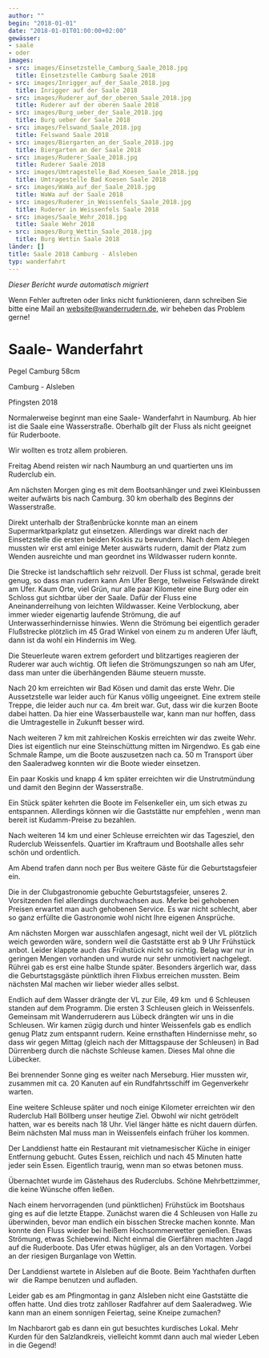```yaml
---
author: ""
begin: "2018-01-01"
date: "2018-01-01T01:00:00+02:00"
gewässer:
- saale
- oder
images:
- src: images/Einsetzstelle_Camburg_Saale_2018.jpg
  title: Einsetzstelle Camburg Saale 2018
- src: images/Inrigger_auf_der_Saale_2018.jpg
  title: Inrigger auf der Saale 2018
- src: images/Ruderer_auf_der_oberen_Saale_2018.jpg
  title: Ruderer auf der oberen Saale 2018
- src: images/Burg_ueber_der_Saale_2018.jpg
  title: Burg ueber der Saale 2018
- src: images/Felswand_Saale_2018.jpg
  title: Felswand Saale 2018
- src: images/Biergarten_an_der_Saale_2018.jpg
  title: Biergarten an der Saale 2018
- src: images/Ruderer_Saale_2018.jpg
  title: Ruderer Saale 2018
- src: images/Umtragestelle_Bad_Koesen_Saale_2018.jpg
  title: Umtragestelle Bad Koesen Saale 2018
- src: images/WaWa_auf_der_Saale_2018.jpg
  title: WaWa auf der Saale 2018
- src: images/Ruderer_in_Weissenfels_Saale_2018.jpg
  title: Ruderer in Weissenfels Saale 2018
- src: images/Saale_Wehr_2018.jpg
  title: Saale Wehr 2018
- src: images/Burg_Wettin_Saale_2018.jpg
  title: Burg Wettin Saale 2018
länder: []
title: Saale 2018 Camburg - Alsleben
typ: wanderfahrt
---
```



*Dieser Bericht wurde automatisch migriert*

Wenn Fehler auftreten oder links nicht funktionieren, dann schreiben Sie bitte eine Mail an website@wanderrudern.de, wir beheben das Problem gerne!



# Saale- Wanderfahrt


Pegel Camburg 58cm

Camburg - Alsleben

Pfingsten 2018

Normalerweise beginnt man eine Saale- Wanderfahrt in Naumburg. Ab hier ist die Saale eine Wasserstraße. Oberhalb gilt der Fluss als nicht geeignet für Ruderboote.

Wir wollten es trotz allem probieren.

Freitag Abend reisten wir nach Naumburg an und quartierten uns im Ruderclub ein.

Am nächsten Morgen ging es mit dem Bootsanhänger und zwei Kleinbussen weiter aufwärts bis nach Camburg. 30 km oberhalb des Beginns der Wasserstraße.

Direkt unterhalb der Straßenbrücke konnte man an einem Supermarktparkplatz gut einsetzen. Allerdings war direkt nach der Einsetzstelle die ersten beiden Koskis zu bewundern. Nach dem Ablegen mussten wir erst aml einige Meter auswärts rudern, damit der Platz zum Wenden ausreichte und man geordnet ins Wildwasser rudern konnte.

Die Strecke ist landschaftlich sehr reizvoll. Der Fluss ist schmal, gerade breit genug, so dass man rudern kann Am Ufer Berge, teilweise Felswände direkt am Ufer. Kaum Orte, viel Grün, nur alle paar Kilometer eine Burg oder ein Schloss gut sichtbar über der Saale. Dafür der Fluss eine Aneinanderreihung von leichten Wildwasser. Keine Verblockung, aber immer wieder eigenartig laufende Strömung, die auf Unterwasserhindernisse hinwies. Wenn die Strömung bei eigentlich gerader Flußstrecke plötzlich im 45 Grad Winkel von einem zu m anderen Ufer läuft, dann ist da wohl ein Hindernis im Weg.

Die Steuerleute waren extrem gefordert und blitzartiges reagieren der Ruderer war auch wichtig. Oft liefen die Strömungszungen so nah am Ufer, dass man unter die überhängenden Bäume steuern musste.

Nach 20 km erreichten wir Bad Kösen und damit das erste Wehr. Die Aussetzstelle war leider auch für Kanus völlig ungeeignet. Eine extrem steile Treppe, die leider auch nur ca. 4m breit war. Gut, dass wir die kurzen Boote dabei hatten. Da hier eine Wasserbaustelle war, kann man nur hoffen, dass die Umtragestelle in Zukunft besser wird.

Nach weiteren 7 km mit zahlreichen Koskis erreichten wir das zweite Wehr. Dies ist eigentlich nur eine Steinschüttung mitten im Nirgendwo. Es gab eine Schmale Rampe, um die Boote auszusetzen nach ca. 50 m Transport über den Saaleradweg konnten wir die Boote wieder einsetzen.

Ein paar Koskis und knapp 4 km später erreichten wir die Unstrutmündung und damit den Beginn der Wasserstraße.

Ein Stück später kehrten die Boote im Felsenkeller ein, um sich etwas zu entspannen. Allerdings können wir die Gaststätte nur empfehlen , wenn man bereit ist Kudamm-Preise zu bezahlen.

Nach weiteren 14 km und einer Schleuse erreichten wir das Tagesziel, den Ruderclub Weissenfels. Quartier im Kraftraum und Bootshalle alles sehr schön und ordentlich.

Am Abend trafen dann noch per Bus weitere Gäste für die Geburtstagsfeier ein.

Die in der Clubgastronomie gebuchte Geburtstagsfeier, unseres 2. Vorsitzenden fiel allerdings durchwachsen aus. Merke bei gehobenen Preisen erwartet man auch gehobenen Service. Es war nicht schlecht, aber so ganz erfüllte die Gastronomie wohl nicht Ihre eigenen Ansprüche.

Am nächsten Morgen war ausschlafen angesagt, nicht weil der VL plötzlich weich geworden wäre, sondern weil die Gaststätte erst ab 9 Uhr Frühstück anbot. Leider klappte auch das Frühstück nicht so richtig. Belag war nur in geringen Mengen vorhanden und wurde nur sehr unmotiviert nachgelegt. Rührei gab es erst eine halbe Stunde später. Besonders ärgerlich war, dass die Geburtstagsgäste pünktlich ihren Flixbus erreichen mussten. Beim nächsten Mal machen wir lieber wieder alles selbst.

Endlich auf dem Wasser drängte der VL zur Eile, 49 km  und 6 Schleusen standen auf dem Programm. Die ersten 3 Schleusen gleich in Weissenfels. Gemeinsam mit Wanderruderern aus Lübeck drängten wir uns in die Schleusen. Wir kamen zügig durch und hinter Weissenfels gab es endlich genug Platz zum entspannt rudern. Keine ernsthaften Hindernisse mehr, so dass wir gegen Mittag (gleich nach der Mittagspause der Schleusen) in Bad Dürrenberg durch die nächste Schleuse kamen. Dieses Mal ohne die Lübecker.

Bei brennender Sonne ging es weiter nach Merseburg. Hier mussten wir, zusammen mit ca. 20 Kanuten auf ein Rundfahrtsschiff im Gegenverkehr warten.

Eine weitere Schleuse später und noch einige Kilometer erreichten wir den Ruderclub Hall Böllberg unser heutige Ziel. Obwohl wir nicht getrödelt hatten, war es bereits nach 18 Uhr. Viel länger hätte es nicht dauern dürfen. Beim nächsten Mal muss man in Weissenfels einfach früher los kommen.

Der Landdienst hatte ein Restaurant mit vietnamesischer Küche in einiger Entfernung gebucht. Gutes Essen, reichlich und nach 45 Minuten hatte jeder sein Essen. Eigentlich traurig, wenn man so etwas betonen muss.

Übernachtet wurde im Gästehaus des Ruderclubs. Schöne Mehrbettzimmer, die keine Wünsche offen ließen.

Nach einem hervorragenden (und pünktlichen) Frühstück im Bootshaus ging es auf die letzte Etappe. Zunächst waren die 4 Schleusen von Halle zu überwinden, bevor man endlich ein bisschen Strecke machen konnte. Man konnte den Fluss wieder bei heißem Hochsommerwetter genießen. Etwas Strömung, etwas Schiebewind. Nicht einmal die Gierfähren machten Jagd auf die Ruderboote. Das Ufer etwas hügliger, als an den Vortagen. Vorbei an der riesigen Burganlage von Wettin.

Der Landdienst wartete in Alsleben auf die Boote. Beim Yachthafen durften wir  die Rampe benutzen und aufladen.

Leider gab es am Pfingmontag in ganz Alsleben nicht eine Gaststätte die offen hatte. Und dies trotz zahlloser Radfahrer auf dem Saaleradweg. Wie kann man an einem sonnigen Feiertag, seine Kneipe zumachen?

Im Nachbarort gab es dann ein gut besuchtes kurdisches Lokal. Mehr Kurden für den Salzlandkreis, vielleicht kommt dann auch mal wieder Leben in die Gegend!